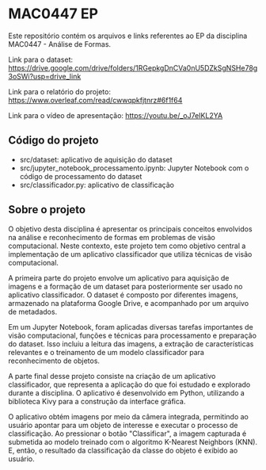 # MAC0447 EP

Este repositório contém os arquivos e links referentes ao EP da disciplina MAC0447 - Análise de Formas.

Link para o dataset: https://drive.google.com/drive/folders/1RGepkgDnCVa0nU5DZkSgNSHe78g3oSWi?usp=drive_link

Link para o relatório do projeto: https://www.overleaf.com/read/cwwqpkfjtnrz#6f1f64

Link para o vídeo de apresentação: https://youtu.be/_oJ7eIKL2YA

## Código do projeto

- src/dataset: aplicativo de aquisição do dataset
- src/jupyter_notebook_processamento.ipynb: Jupyter Notebook com o código de processamento do dataset
- src/classificador.py: aplicativo de classificação

## Sobre o projeto

O objetivo desta disciplina é apresentar os principais conceitos envolvidos na análise e reconhecimento de formas em problemas de visão computacional. Neste contexto, este projeto tem como objetivo central a implementação de um aplicativo classificador que utiliza técnicas de visão computacional.

A primeira parte do projeto envolve um aplicativo para aquisição de imagens e a formação de um dataset para posteriormente ser usado no aplicativo classificador. O dataset é composto por diferentes imagens, armazenado na plataforma Google Drive, e acompanhado por um arquivo de metadados.

Em um Jupyter Notebook, foram aplicadas diversas tarefas importantes de visão computacional, funções e técnicas para processamento e preparação do dataset. Isso incluiu a leitura das imagens, a extração de características relevantes e o treinamento de um modelo classificador para reconhecimento de objetos.

A parte final desse projeto consiste na criação de um aplicativo classificador, que representa a aplicação do que foi estudado e explorado durante a disciplina. O aplicativo é desenvolvido em Python, utilizando a biblioteca Kivy para a construção da interface gráfica.

O aplicativo obtém imagens por meio da câmera integrada, permitindo ao usuário apontar para um objeto de interesse e executar o processo de classificação. Ao pressionar o botão "Classificar", a imagem capturada é submetida ao modelo treinado com o algoritmo K-Nearest Neighbors (KNN). E, então, o resultado da classificação da classe do objeto é exibido ao usuário.


